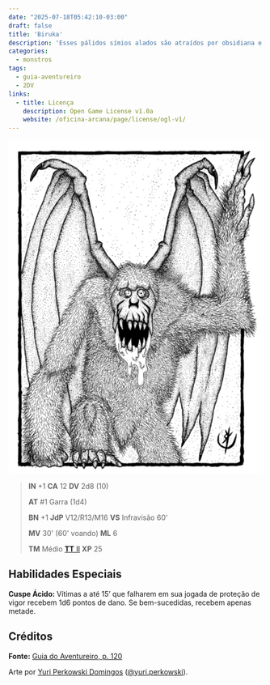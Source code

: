 ```yaml
---
date: "2025-07-18T05:42:10-03:00"
draft: false
title: 'Biruka'
description: 'Esses pálidos símios alados são atraídos por obsidiana e carne fresca.'
categories:
  - monstros
tags:
  - guia-aventureiro
  - 2DV
links:
  - title: Licença
    description: Open Game License v1.0a
    website: /oficina-arcana/page/license/ogl-v1/
---
```


![Biruka](biruka.png)

> **IN** +1 **CA** 12 **DV** 2d8 (10)
>
> **AT** #1 Garra (1d4)
>
> **BN** +1 **JdP** V12/R13/M16 **VS** Infravisão 60'
>
> **MV** 30' (60' voando) **ML** 6
>
> **TM** Médio [**TT** II](/post/guia-do-aventureiro/tabela-tesouro/) **XP** 25

## Habilidades Especiais

**Cuspe Ácido:** Vítimas a até 15’ que falharem em sua jogada
de proteção de vigor recebem 1d6 pontos de dano.
Se bem-sucedidas, recebem apenas metade.

## Créditos

**Fonte:** [Guia do Aventureiro, p. 120](https://www.arcanaprimaria.com/about-3)

Arte por [Yuri Perkowski Domingos](https://www.artstation.com/perkowski) ([@yuri.perkowski](https://www.instagram.com/yuri.perkowski/)).
